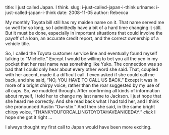 title: I just called Japan. I think.
slug: i-just-called-japan-i-think
urlname: i-just-called-japan-i-think
date: 2008-11-05
author: Rebecca

My monthly Toyota bill still has my maiden name on it. That name served me so
well for so long, so I admittedly have a bit of a hard time changing it still.
But it must be done, especially in important situations that could involve the
payoff of a loan, an accurate credit report, and the correct ownership of a
vehicle title.

So, I called the Toyota customer service line and eventually found myself
talking to &ldquo;Michelle.&rdquo; Except I would be willing to bet you all the
yen in my pocket that her real name was something like Yuko. The connection was
so bad that I could only hear about every other word she said. That, coupled
with her accent, made it a difficult call. I even asked if she could call me
back, and she said, &ldquo;NO, YOU HAVE TO CALL US BACK.&rdquo; Except it was in
more of a bright chirpy voice, rather than the roar suggested by my use of all
caps. So, we muddled through. After confirming all kinds of information about
myself, I told her to change my last name to Jackson. I just hope that she heard
me correctly. And she read back what I had told her, and I think she pronounced
Austin &ldquo;Ow-stin.&rdquo; And then she said, in the same bright chirpy
voice, &ldquo;THANKYOUFORCALLINGTOYOTAHAVEANICEDAY.&rdquo; *click* I hope she
got it right &hellip;

I always thought my first call to Japan would have been more exciting.
